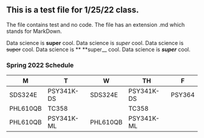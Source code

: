 ## This is a test file for 1/25/22 class.

The file contains test and no code. The file has an extension .md which stands for MarkDown.

Data science is **super** cool.
Data science is *super* cool.
Data science is ~~super~~ cool.
Data science is ** **super__ cool.
Data science is ***super*** cool.


### Spring 2022 Schedule
| M | T | W | TH | F |
| --- | --- | --- | --- | --- |
| SDS324E | PSY341K-DS | SDS324E | PSY341K-DS | PSY364 |
| PHL610QB | TC358 |  | TC358 |  |
| PHL610QB | PSY341K-ML | PHL610QB | PSY341K-ML |  |
